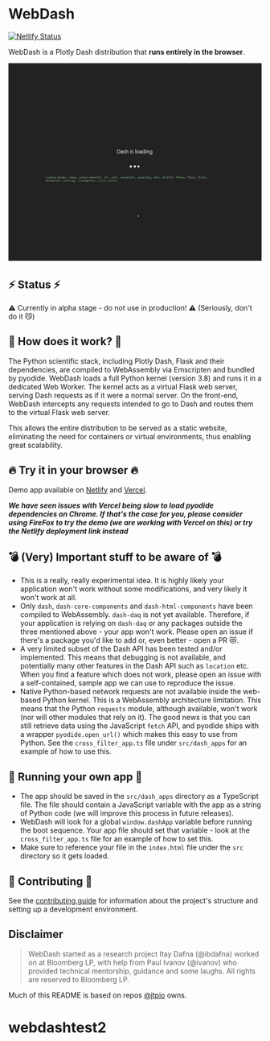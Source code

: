 # WebDash

[![Netlify Status](https://api.netlify.com/api/v1/badges/cd148293-d67c-497d-b82f-34772a8055a7/deploy-status)](https://app.netlify.com/sites/webdash/deploys)

WebDash is a Plotly Dash distribution that **runs entirely in the browser**.

![screenshot](webdash.gif)

## ⚡ Status ⚡

⚠️ Currently in alpha stage - do not use in production! ⚠️ (Seriously, don't do it 😼)

## 🤔 How does it work? 🤔

The Python scientific stack, including Plotly Dash, Flask and their dependencies, are compiled to WebAssembly via Emscripten and bundled by pyodide. WebDash loads a full Python kernel (version 3.8) and runs it in a dedicated Web Worker. The kernel acts as a virtual Flask web server, serving Dash requests as if it were a normal server. On the front-end, WebDash intercepts any requests intended to go to Dash and routes them to the virtual Flask web server.

This allows the entire distribution to be served as a static website, eliminating the need for containers or virtual environments, thus enabling great scalability.

## 🔥 Try it in your browser 🔥

Demo app available on [Netlify](https://webdash.netlify.app/) and [Vercel](https://webdash-wine.vercel.app/).

_**We have seen issues with Vercel being slow to load pyodide dependencies on Chrome. If that's the case for you, please consider using FireFox to try the demo (we are working with Vercel on this) or try the Netlify deployment link instead**_

## 💣 (Very) Important stuff to be aware of 💣

- This is a really, really experimental idea. It is highly likely your application won't work without some modifications, and very likely it won't work at all.
- Only `dash`, `dash-core-components` and `dash-html-components` have been compiled to WebAssembly. `dash-daq` is not yet available. Therefore, if your application is relying on `dash-daq` or any packages outside the three mentioned above - your app won't work. Please open an issue if there's a package you'd like to add or, even better - open a PR 😻.
- A very limited subset of the Dash API has been tested and/or implemented. This means that debugging is not available, and potentially many other features in the Dash API such as `location` etc. When you find a feature which does not work, please open an issue with a self-contained, sample app we can use to reproduce the issue.
- Native Python-based network requests are not available inside the web-based Python kernel. This is a WebAssembly architecture limitation. This means that the Python `requests` module, although available, won't work (nor will other modules that rely on it). The good news is that you can still retrieve data using the JavaScript `fetch` API, and pyodide ships with a wrapper `pyodide.open_url()` which makes this easy to use from Python. See the `cross_filter_app.ts` file under `src/dash_apps` for an example of how to use this.

## 🎈 Running your own app 🎈

- The app should be saved in the `src/dash_apps` directory as a TypeScript file. The file should contain a JavaScript variable with the app as a string of Python code (we will improve this process in future releases).
- WebDash will look for a global `window.dashApp` variable before running the boot sequence. Your app file should set that variable - look at the `cross_filter_app.ts` file for an example of how to set this.
- Make sure to reference your file in the `index.html` file under the `src` directory so it gets loaded.

## 💚 Contributing 💚

See the [contributing guide](https://github.com/ibdafna/webdash/blob/main/CONTRIBUTING.md) for information about the project's structure and setting up a development environment.

## Disclaimer

> WebDash started as a research project Itay Dafna (@ibdafna) worked on at Bloomberg LP, with help from Paul Ivanov (@ivanov) who provided technical mentorship, guidance and some laughs. All rights are reserved to Bloomberg LP.

Much of this README is based on repos [@jtpio](https://github.com/jtpio/) owns.
# webdashtest2
